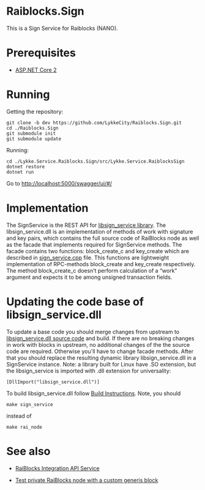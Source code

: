 # Raiblocks.Sign
This is a Sign Service for Raiblocks (NANO).

# Prerequisites

- [ASP.NET Core 2](https://docs.microsoft.com/en-us/aspnet/core/getting-started)

# Running
 
Getting the repository:
```
git clone -b dev https://github.com/LykkeCity/Raiblocks.Sign.git 
cd ./Raiblocks.Sign
git submodule init
git submodule update
```

Running:
```
cd ./Lykke.Service.Raiblocks.Sign/src/Lykke.Service.RaiblocksSign
dotnet restore
dotnet run
```
Go to [http://localhost:5000/swagger/ui/#/](http://localhost:5000/swagger/ui/#/)

# Implementation

The SignService is the REST API for [libsign_service library](https://github.com/artem-kruglov/Raiblocks.Sign/blob/dev/Lykke.Service.Raiblocks.Sign/src/Lykke.Service.RaiblocksSign/libsign_service.dll). The libsign_service.dll is an implementation of methods of work with signature and key pairs, which contains the full source code of RaiBlocks node as well as the facade that implements required for SignService methods. The facade contains two functions: block_create_c and key_create which are described in [sign_service.cpp](https://github.com/artem-kruglov/raiblocks/blob/sign_service/rai/node/sign_service.cpp) file. This functions are lightweight implementation of RPC-methods block_create and key_create respectively. The method block_create_c doesn’t perform calculation of a “work” argument and expects it to be among unsigned transaction fields.


# Updating the code base of libsign_service.dll

To update a base code you should merge changes from upstream to [libsign_service.dll source code](https://github.com/artem-kruglov/raiblocks/tree/sign_service) and build. If there are no breaking changes in work with blocks in upstream, no additional changes of the the source code are required. Otherwise you'll have to change facade methods. After that you should replace the resulting dynamic library libsign_service.dll in a SignService instance.
Note: a library built for Linux have .SO extension, but the libsign_service is imported with .dll extension for universality:
```
[DllImport("libsign_service.dll")]
```


To build libsign_service.dll follow [Build Instructions](https://github.com/nanocurrency/raiblocks/wiki/Build-Instructions). Note, you should 
```
make sign_service 
```
instead of 
```
make rai_node
```


# See also
 - [RaiBlocks Integration API Service](https://github.com/LykkeCity/Raiblocks.Api)

 - [Test private RaiBlocks node with a custom generis block](https://github.com/artem-kruglov/raiblocks/tree/testnet)
